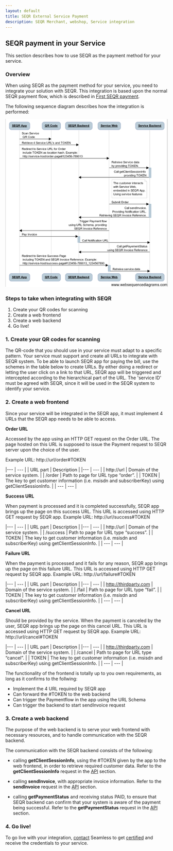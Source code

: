 ```yaml
---
layout: default
title: SEQR External Service Payment
description: SEQR Merchant, webshop, Service integration
---
```



## SEQR payment in your Service

This section describes how to use SEQR as the payment method for your service.

### Overview

When using SEQR as the payment method for your service, you need to integrate your solution with SEQR. 
This integration is based upon the normal SEQR payment flow, which is described in [First SEQR payment](/merchant/payment).

The following sequence diagram describes how the integration is performed:

<img src="/assets/images/Service_flow_140108.png" />

### Steps to take when integrating with SEQR


1. Create your QR codes for scanning
2. Create a web frontend
3. Create a web backend
4. Go live!


### 1. Create your QR codes for scanning

The QR-code that you should use in your service must adapt to a specific pattern.
Your service must support and create all URLs to integrate with SEQR system. To be able to launch SEQR app for paying the bill, use the schemes in the table below to create URLs. 
By either doing a redirect or letting the user click on a link to that URL, SEQR app will be triggered and intercepted according to the hierarchical part of the URL.
The 'service ID' must be agreed with SEQR, since it will be used in the SEQR system to identify your service.


### 2. Create a web frontend

Since your service will be integrated in the SEQR app, it must implement 4 URLs that the SEQR app needs to be able to access.

**Order URL**

Accessed by the app using an HTTP GET request on the Order URL. The page hosted on this URL is supposed to issue the Payment request to SEQR server upon the choice of the user. 

Example URL:
http://url/order#TOKEN

|--- | --- |
|  URL part | Description |
|--- | --- |
| http://url | Domain of the service system. |
| /order | Path to page for URL type “order”. |
| TOKEN | The key to get customer information (i.e. msisdn and subscriberKey) using getClientSessionInfo. |
| --- | --- |


**Success URL** 

When payment is processed and it is completed successfully, SEQR app brings up the page on this success URL. This URL is accessed using HTTP GET request by SEQR app. 
Example URL:
http://url/success#TOKEN

|--- | --- |
|  URL part | Description |
|--- | --- |
| http://url | Domain of the service system. |
| /success | Path to page for URL type “success”. |
| TOKEN | The key to get customer information (i.e. msisdn and subscriberKey) using getClientSessionInfo. |
| --- | --- |


**Failure URL** 

When the payment is processed and it fails for any reason, SEQR app brings up the page on this failure URL. This URL is accessed using HTTP GET request by SEQR app. 
Example URL:
http://url/failure#TOKEN

|--- | --- |
|  URL part | Description |
|--- | --- |
| http://thirdparty.com | Domain of the service system. |
| /fail | Path to page for URL type “fail”. |
| TOKEN | The key to get customer information (i.e. msisdn and subscriberKey) using getClientSessionInfo. |
| --- | --- |


**Cancel URL** 

Should be provided by the service. When the payment is canceled by the user, SEQR app brings up the page on this cancel URL. This URL is accessed using HTTP GET request by SEQR app. 
Example URL:
http://url/cancel#TOKEN

|--- | --- |
|  URL part | Description |
|--- | --- |
| http://thirdparty.com | Domain of the service system. |
| /cancel | Path to page for URL type “cancel”. |
| TOKEN | The key to get customer information (i.e. msisdn and subscriberKey) using getClientSessionInfo. |
| --- | --- |


The functionality of the frontend is totally up to you own requirements, as long as it confirms to the follwing:

* Implement the 4 URL required by SEQR app
* Can forward the #TOKEN to the web backend
* Can trigger the Paymentflow in the app using the URL Schema
* Can trigger the backend to start sendInvoice request


### 3. Create a web backend

The purpose of the web backend is to serve your web frontend with necessary resources, and to handle communication with the SEQR backend.

The communication with the SEQR backend consists of the following:

* calling **getClientSessionInfo**, using the #TOKEN given by the app to the web frontend, in order to retrieve required customer data. Refer to the **getClientSessionInfo** request in the <a href="/merchant/reference/api.html">API</a> section.

* calling **sendInvoice**, with appropriate invoice information. Refer to the **sendInvoice** request in the <a href="/merchant/reference/api.html">API</a> section.

* calling **getPaymentStatus** and receiving status PAID, to ensure that SEQR backend can confirm that your system is aware of the payment being successful. Refer to the **getPaymentStatus** request in the <a href="/merchant/reference/api.html">API</a> section.

### 4. Go live!

To go live with your integration, [contact](/contact) Seamless to get [certified](/merchant/reference/certification.html) and receive the credentials to your service.



